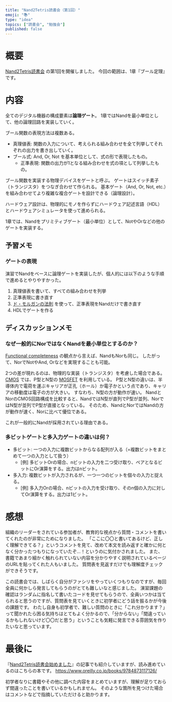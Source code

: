 ```yaml
---
title: "Nand2Tetris読書会（第1回）"
emoji: "📚"
type: "idea"
topics: ["読書会", "勉強会"]
published: false
---
```


# 概要

[Nand2Tetris読書会](https://zenn.dev/tomom1_s/articles/nand2tetris-00) の第1回を開催しました。
今回の範囲は、1章『ブール定理』です。

# 内容

全てのデジタル機器の構成要素は**論理ゲート**。
1章ではNandを最小単位として、他の論理回路を実装していく。

ブール関数の表現方法は複数ある。
- 真理値表: 関数の入力について、考えられる組み合わせを全て列挙してそれぞれの出力を書き出していく。
- ブール式: And, Or, Not を基本単位として、式の形で表現したもの。
  - 正準表現: 関数の出力が1となる組み合わせを式の項として列挙したもの。

ブール関数を実装する物理デバイスをゲートと呼ぶ。
ゲートはスイッチ素子（トランジスタ）をつなぎ合わせて作られる。
基本ゲート（And, Or, Not, etc.）を組み合わせてより複雑な複合ゲートを設計できる（論理設計）。

ハードウェア設計は、物理的にモノを作らずにハードウェア記述言語（HDL）とハードウェアシミュレータを使って進められる。

1章では、Nandをプリミティブゲート（最小単位）として、NotやOrなどの他のゲートを実装する。

## 予習メモ

### ゲートの表現

演習でNandをベースに論理ゲートを実装したが、個人的には以下のような手順で進めるとやりやすかった。

1. 真理値表を書いて、すべての組み合わせを列挙
1. 正準表現に書き直す
1. [ド・モルガンの法則](https://ja.wikipedia.org/wiki/ド・モルガンの法則) を使って、正準表現をNandだけで書き直す
1. HDLでゲートを作る

## ディスカッションメモ

### なぜ一般的にNorではなくNandを最小単位とするのか？

[Functional completeness](https://en.wikipedia.org/wiki/Functional_completeness) の観点から言えば、NandもNorも同じ。 したがって、NorでNotやAnd, Orなどを実現することも可能。

2つの差が現れるのは、物理的な実装（トランジスタ）を考慮した場合である。
[CMOS](https://ja.wikipedia.org/wiki/CMOS) では、P型とN型の [MOSFET](https://ja.wikipedia.org/wiki/MOSFET) を利用している。
P型とN型の違いは、半導体内で電荷を運ぶキャリアが正孔（ホール）か電子かという点であり、キャリアの移動度は電子の方が大きい。 すなわち、N型の方が動作が速い。
NandとNorのCMOS回路構成を比較すると、NandではN型が直列でP型が並列、NorではN型が並列でP型が直接となっている。
そのため、NandとNorではNandの方が動作が速く、Norに比べて優位である。

これが一般的にNandが採用されている理由である。

### 多ビットゲートと多入力ゲートの違いは何？

- 多ビット: 一つの入力に複数ビットからなる配列が入る（=複数ビットをまとめて一つの入力として扱う）
  - [例] 多ビットOrの場合、nビットの入力を二つ受け取り、ペアとなるビットにOr演算をする。出力はnビット。
- 多入力: 複数ビットが入力されるが、一つ一つのビットを個々の入力と捉える。
  - [例] 多入力Orの場合、nビットの入力を受け取り、そのn個の入力に対してOr演算をする。出力は1ビット。

# 感想

組織のリーダーをされている参加者が、教育的な視点から質問・コメントを書いてくれたのが非常にためになりました。
「ここに〇〇と書いてあるけど、正しく理解できてる？」というコメントを見て、改めて本文を読み返すと確かに何となく分かったつもりになっていたぞ…！というのに気付かされました。
また、書籍であまり細かく触れられていない内容を分かりやすく説明されているページのURLを貼ってくれた人もいました。
質問表を見返すだけでも理解度チェックができそうです。

この読書会では、しばらく自分がファシリをやっていくつもりなのですが、毎回全員に何かしら発言してもらうのがとても難しいなと感じました。
演習課題の確認はランダムに指名して書いたコードを見せてもらうので、全員いつかは当てられると思うのですが、質問表を見ていくときに初学者にどう話を振るかが今後の課題です。
わたし自身も初学者で、難しい質問のときに「これ分かります？」って聞かれたら困る気持ちはとてもよく分かるので、「分からない」「間違っているかもしれないけど〇〇だと思う」ということも気軽に発言できる雰囲気を作りたいなと思っています。

# 最後に

『[Nand2Tetris読書会始めました](https://zenn.dev/tomom1_s/articles/nand2tetris-00)』の記事でも紹介していますが、読み進めているのはこちらの本です。
https://www.oreilly.co.jp/books/9784873117126/

初学者なりに書籍やその他に調べた内容をまとめていますが、理解が足りておらず間違ったことを書いているかもしれません。
そのような箇所を見つけた場合はコメントなどで指摘していただけると助かります。
